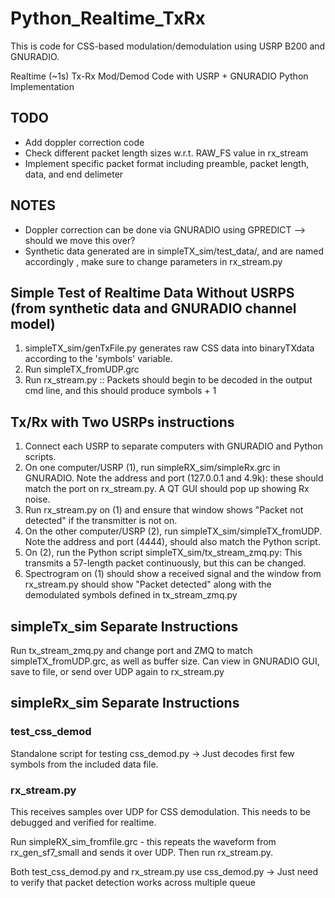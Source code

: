 # Python_Realtime_TxRx
This is code for CSS-based modulation/demodulation using USRP B200 and GNURADIO. 

Realtime (~1s) Tx-Rx Mod/Demod Code with USRP + GNURADIO Python Implementation

## TODO 
* Add doppler correction code 
* Check different packet length sizes w.r.t. RAW_FS value in rx_stream
* Implement specific packet format including preamble, packet length, data, and end delimeter

## NOTES 
* Doppler correction can be done via GNURADIO using GPREDICT --> should we move this over? 
* Synthetic data generated are in simpleTX_sim/test_data/, and are named accordingly , make sure to change parameters in rx_stream.py

## Simple Test of Realtime Data Without USRPS (from synthetic data and GNURADIO channel model) 
1. simpleTX_sim/genTxFile.py generates raw CSS data into binaryTXdata according to the 'symbols' variable. 
2. Run simpleTX_fromUDP.grc 
3. Run rx_stream.py :: Packets should begin to be decoded in the output cmd line, and this should produce symbols + 1 

## Tx/Rx with Two USRPs instructions 
1. Connect each USRP to separate computers with GNURADIO and Python scripts. 
2. On one computer/USRP (1), run simpleRX_sim/simpleRx.grc in GNURADIO. Note the address and port 
   (127.0.0.1 and 4.9k): these should match the port on rx_stream.py. A QT GUI should pop up showing Rx noise. 
3. Run rx_stream.py on (1) and ensure that window shows "Packet not detected" if the transmitter is not on. 
4. On the other computer/USRP (2), run simpleTX_sim/simpleTX_fromUDP. Note the address and port (4444), 
   should also match the Python script. 
5. On (2), run the Python script simpleTX_sim/tx_stream_zmq.py: This transmits a 57-length packet 
   continuously, but this can be changed. 
6. Spectrogram on (1) should show a received signal and the window from rx_stream.py should show "Packet detected" 
   along with the demodulated symbols defined in tx_stream_zmq.py 

## simpleTx_sim Separate Instructions 
Run tx_stream_zmq.py and change port and ZMQ to match simpleTX_fromUDP.grc, as well as buffer size. 
Can view in GNURADIO GUI, save to file, or send over UDP again to rx_stream.py 

## simpleRx_sim Separate Instructions

### test_css_demod 
Standalone script for testing css_demod.py -> Just decodes first few symbols from the included data file. 

### rx_stream.py
This receives samples over UDP for CSS demodulation. This needs to be debugged and verified for 
realtime. 

Run simpleRX_sim_fromfile.grc - this repeats the waveform from rx_gen_sf7_small and sends it over UDP.
Then run rx_stream.py. 

Both test_css_demod.py and rx_stream.py use css_demod.py -> Just need to verify that packet detection
works across multiple queue 

